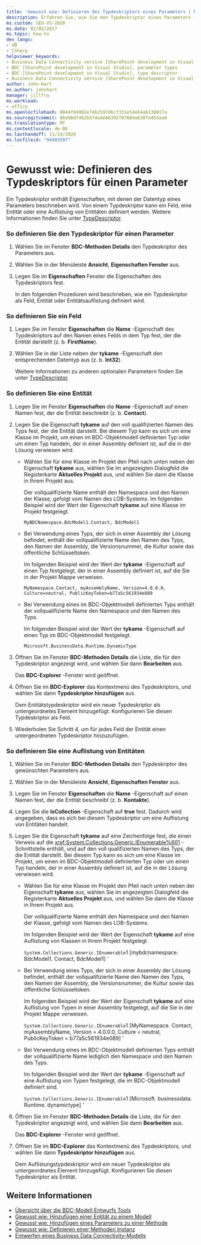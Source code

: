 ```yaml
---
title: 'Gewusst wie: Definieren des Typdeskriptors eines Parameters | Microsoft-Dokumentation'
description: Erfahren Sie, wie Sie den Typdeskriptor eines Parameters für eine Methode in Ihrem Business Data Connectivity-Modell (BDC) definieren.
ms.custom: SEO-VS-2020
ms.date: 02/02/2017
ms.topic: how-to
dev_langs:
- VB
- CSharp
helpviewer_keywords:
- Business Data Connectivity service [SharePoint development in Visual Studio], type descriptor
- BDC [SharePoint development in Visual Studio], parameter types
- BDC [SharePoint development in Visual Studio], type descriptor
- Business Data Connectivity service [SharePoint development in Visual Studio], parameter types
author: John-Hart
ms.author: johnhart
manager: jillfra
ms.workload:
- office
ms.openlocfilehash: 8044f04902e74b2597d6cf331e54eb4a6138817a
ms.sourcegitcommit: 86e98df462b574ade66392f8760da638fe455aa0
ms.translationtype: MT
ms.contentlocale: de-DE
ms.lasthandoff: 11/19/2020
ms.locfileid: "94903597"
---
```

# <a name="how-to-define-the-type-descriptor-of-a-parameter"></a>Gewusst wie: Definieren des Typdeskriptors für einen Parameter
  Ein Typdeskriptor enthält Eigenschaften, mit denen der Datentyp eines Parameters beschrieben wird. Von einem Typdeskriptor kann ein Feld, eine Entität oder eine Auflistung von Entitäten definiert werden. Weitere Informationen finden Sie unter [TypeDescriptor](/previous-versions/office/developer/sharepoint-2007/ms543392\(v\=office.12\)).

### <a name="to-define-the-type-descriptor-of-a-parameter"></a>So definieren Sie den Typdeskriptor für einen Parameter

1. Wählen Sie im Fenster **BDC-Methoden Details** den Typdeskriptor des Parameters aus.

2. Wählen Sie in der Menüleiste **Ansicht**, **Eigenschaften Fenster** aus.

3. Legen Sie im **Eigenschaften** Fenster die Eigenschaften des Typdeskriptors fest.

     In den folgenden Prozeduren wird beschrieben, wie ein Typdeskriptor als Feld, Entität oder Entitätsauflistung definiert wird.

### <a name="to-define-a-field"></a>So definieren Sie ein Feld

1. Legen Sie im Fenster **Eigenschaften** die **Name** -Eigenschaft des Typdeskriptors auf den Namen eines Felds in dem Typ fest, der die Entität darstellt (z. b. **FirstName**).

2. Wählen Sie in der Liste neben der **tykame** -Eigenschaft den entsprechenden Datentyp aus (z. b. **Int32**).

     Weitere Informationen zu anderen optionalen Parametern finden Sie unter [TypeDescriptor](/previous-versions/office/developer/sharepoint-2007/ms543392\(v\=office.12\)).

### <a name="to-define-an-entity"></a>So definieren Sie eine Entität

1. Legen Sie im Fenster **Eigenschaften** die **Name** -Eigenschaft auf einen Namen fest, der die Entität beschreibt (z. b. **Contact**).

2. Legen Sie die Eigenschaft **tykame** auf den voll qualifizierten Namen des Typs fest, der die Entität darstellt. Bei diesem Typ kann es sich um eine Klasse im Projekt, um einen im BDC-Objektmodell definierten Typ oder um einen Typ handeln, der in einer Assembly definiert ist, auf die in der Lösung verwiesen wird.

    - Wählen Sie für eine Klasse im Projekt den Pfeil nach unten neben der Eigenschaft **tykame** aus, wählen Sie im angezeigten Dialogfeld die Registerkarte **Aktuelles Projekt** aus, und wählen Sie dann die Klasse in Ihrem Projekt aus.

         Der vollqualifizierte Name enthält den Namespace und den Namen der Klasse, gefolgt vom Namen des LOB-Systems. Im folgenden Beispiel wird der Wert der Eigenschaft **tykame** auf eine Klasse im Projekt festgelegt.

         `MyBDCNamespace.BdcModel1.Contact, BdcModel1`

    - Bei Verwendung eines Typs, der sich in einer Assembly der Lösung befindet, enthält der vollqualifizierte Name den Namen des Typs, den Namen der Assembly, die Versionsnummer, die Kultur sowie das öffentliche Schlüsseltoken.

         Im folgenden Beispiel wird der Wert der **tykame** -Eigenschaft auf einen Typ festgelegt, der in einer Assembly definiert ist, auf die Sie in der Projekt Mappe verweisen.

         `MyNamespace.Contact, myAssemblyName, Version=4.0.0.0, Culture=neutral, PublicKeyToken=b77a5c561934e089`

    - Bei Verwendung eines im BDC-Objektmodell definierten Typs enthält der vollqualifizierte Name den Namespace und den Namen des Typs.

         Im folgenden Beispiel wird der Wert der **tykame** -Eigenschaft auf einen Typ im BDC-Objektmodell festgelegt.

         `Microsoft.BusinessData.Runtime.DynamicType`

3. Öffnen Sie im Fenster **BDC-Methoden Details** die Liste, die für den Typdeskriptor angezeigt wird, und wählen Sie dann **Bearbeiten** aus.

     Das **BDC-Explorer** -Fenster wird geöffnet.

4. Öffnen Sie im **BDC-Explorer** das Kontextmenü des Typdeskriptors, und wählen Sie dann **Typdeskriptor hinzufügen** aus.

     Dem Entitätstypdeskriptor wird ein neuer Typdeskriptor als untergeordnetes Element hinzugefügt. Konfigurieren Sie diesen Typdeskriptor als Feld.

5. Wiederholen Sie Schritt 4, um für jedes Feld der Entität einen untergeordneten Typdeskriptor hinzuzufügen.

### <a name="to-define-a-collection-of-entities"></a>So definieren Sie eine Auflistung von Entitäten

1. Wählen Sie im Fenster **BDC-Methoden Details** den Typdeskriptor des gewünschten Parameters aus.

2. Wählen Sie in der Menüleiste **Ansicht**, **Eigenschaften Fenster** aus.

3. Legen Sie im Fenster **Eigenschaften** die **Name** -Eigenschaft auf einen Namen fest, der die Entität beschreibt (z. b. **Kontakte**).

4. Legen Sie die **IsCollection** -Eigenschaft auf **true** fest. Dadurch wird angegeben, dass es sich bei diesem Typdeskriptor um eine Auflistung von Entitäten handelt.

5. Legen Sie die Eigenschaft **tykame** auf eine Zeichenfolge fest, die einen Verweis auf die <xref:System.Collections.Generic.IEnumerable%601> -Schnittstelle enthält, und auf den voll qualifizierten Namen des Typs, der die Entität darstellt. Bei diesem Typ kann es sich um eine Klasse im Projekt, um einen im BDC-Objektmodell definierten Typ oder um einen Typ handeln, der in einer Assembly definiert ist, auf die in der Lösung verwiesen wird.

   - Wählen Sie für eine Klasse im Projekt den Pfeil nach unten neben der Eigenschaft **tykame** aus, wählen Sie im angezeigten Dialogfeld die Registerkarte **Aktuelles Projekt** aus, und wählen Sie dann die Klasse in Ihrem Projekt aus.

      Der vollqualifizierte Name enthält den Namespace und den Namen der Klasse, gefolgt vom Namen des LOB-Systems.

      Im folgenden Beispiel wird der Wert der Eigenschaft **tykame** auf eine Auflistung von Klassen in Ihrem Projekt festgelegt.

      `System.Collections.Generic.IEnumerable`1 [mybdcnamespace. BdcModel1. Contact, BdcModel1] '

   - Bei Verwendung eines Typs, der sich in einer Assembly der Lösung befindet, enthält der vollqualifizierte Name den Namen des Typs, den Namen der Assembly, die Versionsnummer, die Kultur sowie das öffentliche Schlüsseltoken.

      Im folgenden Beispiel wird der Wert der Eigenschaft **tykame** auf eine Auflistung von Typen in einer Assembly festgelegt, auf die Sie in der Projekt Mappe verweisen.

      `System.Collections.Generic.IEnumerable`1 [MyNamespace. Contact, myAssemblyName, Version = 4.0.0.0, Culture = neutral, PublicKeyToken = b77a5c561934e089] '

   - Bei Verwendung eines im BDC-Objektmodell definierten Typs enthält der vollqualifizierte Name lediglich den Namespace und den Namen des Typs.

      Im folgenden Beispiel wird der Wert der **tykame** -Eigenschaft auf eine Auflistung von Typen festgelegt, die im BDC-Objektmodell definiert sind.

      `System.Collections.Generic.IEnumerable`1 [Microsoft. businessdata. Runtime. dynamictype] '

6. Öffnen Sie im Fenster **BDC-Methoden Details** die Liste, die für den Typdeskriptor angezeigt wird, und wählen Sie dann **Bearbeiten** aus.

    Das **BDC-Explorer** -Fenster wird geöffnet.

7. Öffnen Sie im **BDC-Explorer** das Kontextmenü des Typdeskriptors, und wählen Sie dann **Typdeskriptor hinzufügen** aus.

    Dem Auflistungstypdeskriptor wird ein neuer Typdeskriptor als untergeordnetes Element hinzugefügt. Konfigurieren Sie diesen Typdeskriptor als Entität.

## <a name="see-also"></a>Weitere Informationen
- [Übersicht über die BDC-Modell Entwurfs Tools](../sharepoint/bdc-model-design-tools-overview.md)
- [Gewusst wie: Hinzufügen einer Entität zu einem Modell](../sharepoint/how-to-add-an-entity-to-a-model.md)
- [Gewusst wie: Hinzufügen eines Parameters zu einer Methode](../sharepoint/how-to-add-a-parameter-to-a-method.md)
- [Gewusst wie: Definieren einer Methoden Instanz](../sharepoint/how-to-define-a-method-instance.md)
- [Entwerfen eines Business Data Connectivity-Modells](../sharepoint/designing-a-business-data-connectivity-model.md)
